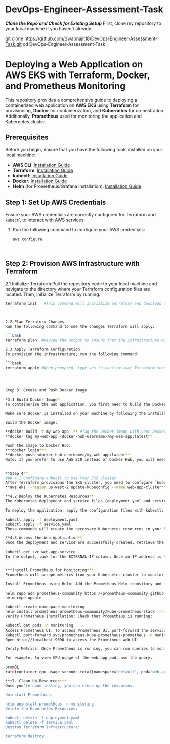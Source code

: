 # DevOps-Engineer-Assessment-Task

***Clone the Repo and Check for Existing Setup***
First, clone my repository to your local machine if you haven't already:

git clone https://github.com/Swapnajit18/DevOps-Engineer-Assessment-Task.git
cd DevOps-Engineer-Assessment-Task

# Deploying a Web Application on AWS EKS with Terraform, Docker, and Prometheus Monitoring

This repository provides a comprehensive guide to deploying a containerized web application on **AWS EKS** using **Terraform** for provisioning, **Docker** for containerization, and **Kubernetes** for orchestration. Additionally, **Prometheus** used for monitoring the application and Kubernetes cluster.

## Prerequisites

Before you begin, ensure that you have the following tools installed on your local machine:

- **AWS CLI**: [Installation Guide](https://docs.aws.amazon.com/cli/latest/userguide/install-cliv2.html)
- **Terraform**: [Installation Guide](https://www.terraform.io/downloads.html)
- **kubectl**: [Installation Guide](https://kubernetes.io/docs/tasks/tools/install-kubectl/)
- **Docker**: [Installation Guide](https://docs.docker.com/get-docker/)
- **Helm** (for Prometheus/Grafana installation): [Installation Guide](https://helm.sh/docs/intro/install/)

## Step 1: Set Up AWS Credentials

Ensure your AWS credentials are correctly configured for Terraform and `kubectl` to interact with AWS services:

1. Run the following command to configure your AWS credentials:

   ```bash
   aws configure




## Step 2: Provision AWS Infrastructure with Terraform
2.1 Initialize Terraform
Pull the repository code to your local machine and navigate to the directory where your Terraform configuration files are located.
Then, initialize Terraform by running:

 ```bash
terraform init   #This command will initialize Terraform and download the necessary provider plugins.



2.2 Plan Terraform Changes
Run the following command to see the changes Terraform will apply:

 ```bash
terraform plan  #Review the output to ensure that the infrastructure will be created as expected.

2.3 Apply Terraform Configuration
To provision the infrastructure, run the following command:

 ```bash
terraform apply #When prompted, type yes to confirm that Terraform should create the necessary resources. Terraform will provision the EKS cluster and related AWS resources (e.g., VPC, IAM roles, subnets).




Step 3: Create and Push Docker Image

*3.1 Build Docker Image*
To containerize the web application, you first need to build the Docker image using your Dockerfile. Follow the instructions below to build and push the image to Docker Hub (or ECR if needed).

Make sure Docker is installed on your machine by following the installation guide above.

Build the Docker image:

**docker build -t my-web-app .** #Tag the Docker image with your Docker Hub username:
**docker tag my-web-app <docker-hub-username>/my-web-app:latest**

Push the image to Docker Hub:
***docker login***
**docker push <docker-hub-username>/my-web-app:latest**
Note: If you prefer to use AWS ECR instead of Docker Hub, you will need to create a repository in ECR and use the corresponding docker push commands for ECR. You can refer to the AWS ECR documentation for detailed instructions on how to do that.


**Step 4**
### 4.1 Configure kubectl to Use Your EKS Cluster
After Terraform provisions the EKS cluster, you need to configure `kubectl` to interact with it. Run the following command:
**aws eks --region us-west-2 update-kubeconfig --name web-app-cluster** ###This command updates your kubectl configuration to use the newly created EKS cluster, allowing you to manage resources within it.

**4.2 Deploy the Kubernetes Resources**
The Kubernetes deployment and service files (deployment.yaml and service.yaml) have already been created for you.

To deploy the application, apply the configuration files with kubectl:

kubectl apply -f deployment.yaml
kubectl apply -f service.yaml
These commands will create the necessary Kubernetes resources in your EKS cluster. The deployment.yaml defines the deployment for your web application, and the service.yaml exposes it externally via a LoadBalancer.

**4.3 Access the Web Application**
Once the deployment and service are successfully created, retrieve the external IP address assigned to your service:

kubectl get svc web-app-service
In the output, look for the EXTERNAL-IP column. Once an IP address is listed under that column, open it in your browser to access the web application.


***Install Prometheus for Monitoring***
Prometheus will scrape metrics from your Kubernetes cluster to monitor the application and infrastructure.

Install Prometheus using Helm: Add the Prometheus Helm repository and install Prometheus in the monitoring namespace:

helm repo add prometheus-community https://prometheus-community.github.io/helm-charts
helm repo update

kubectl create namespace monitoring
helm install prometheus prometheus-community/kube-prometheus-stack --namespace monitoring
Verify Prometheus Installation: Check that Prometheus is running:

kubectl get pods -n monitoring
Access Prometheus UI: To access Prometheus UI, port-forward the service to your local machine:
kubectl port-forward svc/prometheus-kube-prometheus-prometheus -n monitoring 9090:9090
Open http://localhost:9090 to access the Prometheus web UI.

Verify Metrics: Once Prometheus is running, you can run queries to monitor the metrics of your Kubernetes pods and web application.

For example, to view CPU usage of the web-app pod, use the query:

promQL
rate(container_cpu_usage_seconds_total{namespace="default", pod="web-app-deployment"}[1m])

***7. Clean Up Resources***
Once you're done testing, you can clean up the resources.

Uninstall Prometheus:

helm uninstall prometheus -n monitoring
Delete the Kubernetes Resources:

kubectl delete -f deployment.yaml
kubectl delete -f service.yaml
Destroy Terraform Infrastructure:

terraform destroy

